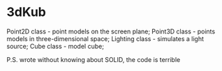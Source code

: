 # 3dKub

Point2D сlass - point models on the screen plane; 
Point3D сlass - points models in three-dimensional space; 
Lighting class - simulates a light source; 
Cube class - model cube; 

P.S. wrote without knowing about SOLID, the code is terrible
